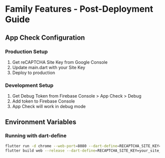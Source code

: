 # Family Features - Post-Deployment Guide
## App Check Configuration

### Production Setup
1. Get reCAPTCHA Site Key from Google Console
2. Update main.dart with your Site Key
3. Deploy to production

### Development Setup
1. Get Debug Token from Firebase Console > App Check > Debug
2. Add token to Firebase Console
3. App Check will work in debug mode

## Environment Variables

### Running with dart-define
```bash
flutter run -d chrome --web-port=8080 --dart-define=RECAPTCHA_SITE_KEY=your_site_key_here
flutter build web --release --dart-define=RECAPTCHA_SITE_KEY=your_site_key_here
```
